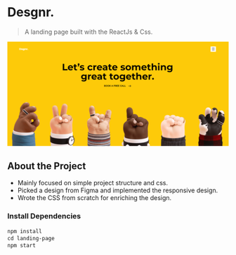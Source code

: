 # Desgnr.

> A landing page built with the ReactJs & Css.

![screenshot](https://github.com/itsakhilrana/landing-page/blob/master/src/web-snapshot.png)

## About the Project

- Mainly focused on simple project structure and css.
- Picked a design from Figma and implemented the responsive design.
- Wrote the CSS from scratch for enriching the design.

### Install Dependencies

```
npm install
cd landing-page
npm start
```
